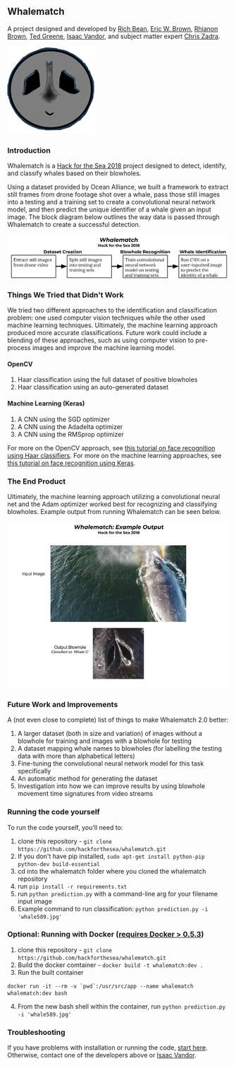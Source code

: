## Whalematch
A project designed and developed by [Rich Bean](https://github.com/rbeanqa), [Eric W. Brown](https://github.com/Feneric), [Rhianon Brown](https://github.com/Rhi-Bot), [Ted Greene](https://github.com/tngreene), [Isaac Vandor](https://github.com/isaacvandor), and subject matter expert [Chris Zadra](https://www.linkedin.com/in/chriszadra/).

![Logo](https://raw.githubusercontent.com/hackforthesea/whalematch/master/docs/WhaleMatchLogo.png)

### Introduction
Whalematch is a [Hack for the Sea 2018](https://www.hackforthesea.tech/GLO) project designed to detect, identify, and classify whales based on their blowholes. 

Using a dataset provided by Ocean Alliance, we built a framework to extract still frames from drone footage shot over a whale, pass those still images into a testing and a training set to create a convolutional neural network model, and then predict the unique identifier of a whale given an input image. The block diagram below outlines the way data is passed through Whalematch to create a successful detection.

![This block diagram](https://raw.githubusercontent.com/hackforthesea/whalematch/master/docs/whalematch.jpg)

### Things We Tried that Didn't Work
We tried two different approaches to the identification and classification problem: one used computer vision techniques while the other used machine learning techniques. Ultimately, the machine learning approach produced more accurate classifications. Future work could include a blending of these approaches, such as using computer vision to pre-process images and improve the machine learning model.

#### OpenCV
1. Haar classification using the full dataset of positive blowholes
2. Haar classification using an auto-generated dataset

#### Machine Learning (Keras)
1. A CNN using the SGD optimizer
2. A CNN using the Adadelta optimizer
3. A CNN using the RMSprop optimizer

For more on the OpenCV approach, see [this tutorial on face recognition using Haar classifiers](https://docs.opencv.org/3.3.0/d7/d8b/tutorial_py_face_detection.html). For more on the machine learning approaches, see [this tutorial on face recognition using Keras](https://medium.freecodecamp.org/making-your-own-face-recognition-system-29a8e728107c).

### The End Product
Ultimately, the machine learning approach utilizing a convolutional neural net and the Adam optimizer worked best for recognizing and classifying blowholes. Example output from running Whalematch can be seen below.

![Example Whalematch Output](https://raw.githubusercontent.com/hackforthesea/whalematch/master/docs/Whalematch%20Output.jpg)

### Future Work and Improvements
A (not even close to complete) list of things to make Whalematch 2.0 better:
1. A larger dataset (both in size and variation) of images without a blowhole for training and images with a blowhole for testing
2. A dataset mapping whale names to blowholes (for labelling the testing data with more than alphabetical letters)
3. Fine-tuning the convolutional neural network model for this task specifically
4. An automatic method for generating the dataset
5. Investigation into how we can improve results by using blowhole movement time signatures from video streams

### Running the code yourself
To run the code yourself, you'll need to:
1. clone this repository - `git clone https://github.com/hackforthesea/whalematch.git`
2. If you don't have pip installed, `sudo apt-get install python-pip python-dev build-essential` 
3. cd into the whalematch folder where you cloned the whalematch repository
4. run `pip install -r requirements.txt`
5. run `python prediction.py` with a command-line arg for your filename input image
6. Example command to run classification: `python prediction.py -i 'whale589.jpg' `

### Optional: Running with Docker ([requires Docker > 0.5.3](https://askubuntu.com/a/477554/151917))

1. clone this repository - `git clone https://github.com/hackforthesea/whalematch.git`
2. Build the docker comtainer - `docker build -t whalematch:dev .`
3. Run the built container

```
docker run -it --rm -v `pwd`:/usr/src/app --name whalematch whalematch:dev bash
```

4. From the new bash shell within the container, run `python prediction.py -i 'whale589.jpg'`

### Troubleshooting
If you have problems with installation or running the code, [start here](https://www.pyimagesearch.com/2018/05/28/ubuntu-18-04-how-to-install-opencv/). Otherwise, contact one of the developers above or [Isaac Vandor](mailto:isaacvandor@gmail.com).
